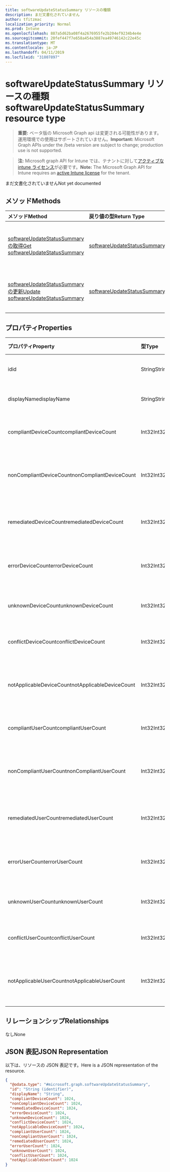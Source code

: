 ```yaml
---
title: softwareUpdateStatusSummary リソースの種類
description: まだ文書化されていません
author: tfitzmac
localization_priority: Normal
ms.prod: Intune
ms.openlocfilehash: 887a5d62ba08f4a2676955fe2b204ef9234b4e4e
ms.sourcegitcommit: 20fef447f7e658a454a3887ea49746142c22e45c
ms.translationtype: MT
ms.contentlocale: ja-JP
ms.lasthandoff: 04/11/2019
ms.locfileid: "31807897"
---
```

# <a name="softwareupdatestatussummary-resource-type"></a><span data-ttu-id="ea0e4-103">softwareUpdateStatusSummary リソースの種類</span><span class="sxs-lookup"><span data-stu-id="ea0e4-103">softwareUpdateStatusSummary resource type</span></span>

> <span data-ttu-id="ea0e4-104">**重要:** ベータ版の Microsoft Graph api は変更される可能性があります。運用環境での使用はサポートされていません。</span><span class="sxs-lookup"><span data-stu-id="ea0e4-104">**Important:** Microsoft Graph APIs under the /beta version are subject to change; production use is not supported.</span></span>

> <span data-ttu-id="ea0e4-105">**注:** Microsoft graph API for Intune では、テナントに対して[アクティブな intune ライセンス](https://go.microsoft.com/fwlink/?linkid=839381)が必要です。</span><span class="sxs-lookup"><span data-stu-id="ea0e4-105">**Note:** The Microsoft Graph API for Intune requires an [active Intune license](https://go.microsoft.com/fwlink/?linkid=839381) for the tenant.</span></span>

<span data-ttu-id="ea0e4-106">まだ文書化されていません</span><span class="sxs-lookup"><span data-stu-id="ea0e4-106">Not yet documented</span></span>

## <a name="methods"></a><span data-ttu-id="ea0e4-107">メソッド</span><span class="sxs-lookup"><span data-stu-id="ea0e4-107">Methods</span></span>
|<span data-ttu-id="ea0e4-108">メソッド</span><span class="sxs-lookup"><span data-stu-id="ea0e4-108">Method</span></span>|<span data-ttu-id="ea0e4-109">戻り値の型</span><span class="sxs-lookup"><span data-stu-id="ea0e4-109">Return Type</span></span>|<span data-ttu-id="ea0e4-110">説明</span><span class="sxs-lookup"><span data-stu-id="ea0e4-110">Description</span></span>|
|:---|:---|:---|
|[<span data-ttu-id="ea0e4-111">softwareUpdateStatusSummary の取得</span><span class="sxs-lookup"><span data-stu-id="ea0e4-111">Get softwareUpdateStatusSummary</span></span>](../api/intune-deviceconfig-softwareupdatestatussummary-get.md)|[<span data-ttu-id="ea0e4-112">softwareUpdateStatusSummary</span><span class="sxs-lookup"><span data-stu-id="ea0e4-112">softwareUpdateStatusSummary</span></span>](../resources/intune-deviceconfig-softwareupdatestatussummary.md)|<span data-ttu-id="ea0e4-113">[softwareUpdateStatusSummary](../resources/intune-deviceconfig-softwareupdatestatussummary.md) オブジェクトのプロパティとリレーションシップを読み取ります。</span><span class="sxs-lookup"><span data-stu-id="ea0e4-113">Read properties and relationships of the [softwareUpdateStatusSummary](../resources/intune-deviceconfig-softwareupdatestatussummary.md) object.</span></span>|
|[<span data-ttu-id="ea0e4-114">softwareUpdateStatusSummary の更新</span><span class="sxs-lookup"><span data-stu-id="ea0e4-114">Update softwareUpdateStatusSummary</span></span>](../api/intune-deviceconfig-softwareupdatestatussummary-update.md)|[<span data-ttu-id="ea0e4-115">softwareUpdateStatusSummary</span><span class="sxs-lookup"><span data-stu-id="ea0e4-115">softwareUpdateStatusSummary</span></span>](../resources/intune-deviceconfig-softwareupdatestatussummary.md)|<span data-ttu-id="ea0e4-116">[softwareUpdateStatusSummary](../resources/intune-deviceconfig-softwareupdatestatussummary.md) オブジェクトのプロパティを更新します。</span><span class="sxs-lookup"><span data-stu-id="ea0e4-116">Update the properties of a [softwareUpdateStatusSummary](../resources/intune-deviceconfig-softwareupdatestatussummary.md) object.</span></span>|

## <a name="properties"></a><span data-ttu-id="ea0e4-117">プロパティ</span><span class="sxs-lookup"><span data-stu-id="ea0e4-117">Properties</span></span>
|<span data-ttu-id="ea0e4-118">プロパティ</span><span class="sxs-lookup"><span data-stu-id="ea0e4-118">Property</span></span>|<span data-ttu-id="ea0e4-119">型</span><span class="sxs-lookup"><span data-stu-id="ea0e4-119">Type</span></span>|<span data-ttu-id="ea0e4-120">説明</span><span class="sxs-lookup"><span data-stu-id="ea0e4-120">Description</span></span>|
|:---|:---|:---|
|<span data-ttu-id="ea0e4-121">id</span><span class="sxs-lookup"><span data-stu-id="ea0e4-121">id</span></span>|<span data-ttu-id="ea0e4-122">String</span><span class="sxs-lookup"><span data-stu-id="ea0e4-122">String</span></span>|<span data-ttu-id="ea0e4-123">エンティティのキー。</span><span class="sxs-lookup"><span data-stu-id="ea0e4-123">Key of the entity.</span></span>|
|<span data-ttu-id="ea0e4-124">displayName</span><span class="sxs-lookup"><span data-stu-id="ea0e4-124">displayName</span></span>|<span data-ttu-id="ea0e4-125">String</span><span class="sxs-lookup"><span data-stu-id="ea0e4-125">String</span></span>|<span data-ttu-id="ea0e4-126">ポリシーの名前。</span><span class="sxs-lookup"><span data-stu-id="ea0e4-126">The name of the policy.</span></span>|
|<span data-ttu-id="ea0e4-127">compliantDeviceCount</span><span class="sxs-lookup"><span data-stu-id="ea0e4-127">compliantDeviceCount</span></span>|<span data-ttu-id="ea0e4-128">Int32</span><span class="sxs-lookup"><span data-stu-id="ea0e4-128">Int32</span></span>|<span data-ttu-id="ea0e4-129">準拠デバイスの数。</span><span class="sxs-lookup"><span data-stu-id="ea0e4-129">Number of compliant devices.</span></span>|
|<span data-ttu-id="ea0e4-130">nonCompliantDeviceCount</span><span class="sxs-lookup"><span data-stu-id="ea0e4-130">nonCompliantDeviceCount</span></span>|<span data-ttu-id="ea0e4-131">Int32</span><span class="sxs-lookup"><span data-stu-id="ea0e4-131">Int32</span></span>|<span data-ttu-id="ea0e4-132">準拠していないデバイスの数。</span><span class="sxs-lookup"><span data-stu-id="ea0e4-132">Number of non compliant devices.</span></span>|
|<span data-ttu-id="ea0e4-133">remediatedDeviceCount</span><span class="sxs-lookup"><span data-stu-id="ea0e4-133">remediatedDeviceCount</span></span>|<span data-ttu-id="ea0e4-134">Int32</span><span class="sxs-lookup"><span data-stu-id="ea0e4-134">Int32</span></span>|<span data-ttu-id="ea0e4-135">修復済みデバイスの数。</span><span class="sxs-lookup"><span data-stu-id="ea0e4-135">Number of remediated devices.</span></span>|
|<span data-ttu-id="ea0e4-136">errorDeviceCount</span><span class="sxs-lookup"><span data-stu-id="ea0e4-136">errorDeviceCount</span></span>|<span data-ttu-id="ea0e4-137">Int32</span><span class="sxs-lookup"><span data-stu-id="ea0e4-137">Int32</span></span>|<span data-ttu-id="ea0e4-138">エラーが発生したデバイスの数。</span><span class="sxs-lookup"><span data-stu-id="ea0e4-138">Number of devices had error.</span></span>|
|<span data-ttu-id="ea0e4-139">unknownDeviceCount</span><span class="sxs-lookup"><span data-stu-id="ea0e4-139">unknownDeviceCount</span></span>|<span data-ttu-id="ea0e4-140">Int32</span><span class="sxs-lookup"><span data-stu-id="ea0e4-140">Int32</span></span>|<span data-ttu-id="ea0e4-141">不明なデバイスの数。</span><span class="sxs-lookup"><span data-stu-id="ea0e4-141">Number of unknown devices.</span></span>|
|<span data-ttu-id="ea0e4-142">conflictDeviceCount</span><span class="sxs-lookup"><span data-stu-id="ea0e4-142">conflictDeviceCount</span></span>|<span data-ttu-id="ea0e4-143">Int32</span><span class="sxs-lookup"><span data-stu-id="ea0e4-143">Int32</span></span>|<span data-ttu-id="ea0e4-144">競合デバイスの数。</span><span class="sxs-lookup"><span data-stu-id="ea0e4-144">Number of conflict devices.</span></span>|
|<span data-ttu-id="ea0e4-145">notApplicableDeviceCount</span><span class="sxs-lookup"><span data-stu-id="ea0e4-145">notApplicableDeviceCount</span></span>|<span data-ttu-id="ea0e4-146">Int32</span><span class="sxs-lookup"><span data-stu-id="ea0e4-146">Int32</span></span>|<span data-ttu-id="ea0e4-147">該当しないデバイスの数。</span><span class="sxs-lookup"><span data-stu-id="ea0e4-147">Number of not applicable devices.</span></span>|
|<span data-ttu-id="ea0e4-148">compliantUserCount</span><span class="sxs-lookup"><span data-stu-id="ea0e4-148">compliantUserCount</span></span>|<span data-ttu-id="ea0e4-149">Int32</span><span class="sxs-lookup"><span data-stu-id="ea0e4-149">Int32</span></span>|<span data-ttu-id="ea0e4-150">準拠ユーザーの数。</span><span class="sxs-lookup"><span data-stu-id="ea0e4-150">Number of compliant users.</span></span>|
|<span data-ttu-id="ea0e4-151">nonCompliantUserCount</span><span class="sxs-lookup"><span data-stu-id="ea0e4-151">nonCompliantUserCount</span></span>|<span data-ttu-id="ea0e4-152">Int32</span><span class="sxs-lookup"><span data-stu-id="ea0e4-152">Int32</span></span>|<span data-ttu-id="ea0e4-153">準拠していないユーザーの数。</span><span class="sxs-lookup"><span data-stu-id="ea0e4-153">Number of non compliant users.</span></span>|
|<span data-ttu-id="ea0e4-154">remediatedUserCount</span><span class="sxs-lookup"><span data-stu-id="ea0e4-154">remediatedUserCount</span></span>|<span data-ttu-id="ea0e4-155">Int32</span><span class="sxs-lookup"><span data-stu-id="ea0e4-155">Int32</span></span>|<span data-ttu-id="ea0e4-156">修復済みユーザーの数。</span><span class="sxs-lookup"><span data-stu-id="ea0e4-156">Number of remediated users.</span></span>|
|<span data-ttu-id="ea0e4-157">errorUserCount</span><span class="sxs-lookup"><span data-stu-id="ea0e4-157">errorUserCount</span></span>|<span data-ttu-id="ea0e4-158">Int32</span><span class="sxs-lookup"><span data-stu-id="ea0e4-158">Int32</span></span>|<span data-ttu-id="ea0e4-159">エラーが発生したユーザーの数。</span><span class="sxs-lookup"><span data-stu-id="ea0e4-159">Number of users had error.</span></span>|
|<span data-ttu-id="ea0e4-160">unknownUserCount</span><span class="sxs-lookup"><span data-stu-id="ea0e4-160">unknownUserCount</span></span>|<span data-ttu-id="ea0e4-161">Int32</span><span class="sxs-lookup"><span data-stu-id="ea0e4-161">Int32</span></span>|<span data-ttu-id="ea0e4-162">不明なユーザーの数。</span><span class="sxs-lookup"><span data-stu-id="ea0e4-162">Number of unknown users.</span></span>|
|<span data-ttu-id="ea0e4-163">conflictUserCount</span><span class="sxs-lookup"><span data-stu-id="ea0e4-163">conflictUserCount</span></span>|<span data-ttu-id="ea0e4-164">Int32</span><span class="sxs-lookup"><span data-stu-id="ea0e4-164">Int32</span></span>|<span data-ttu-id="ea0e4-165">競合ユーザーの数。</span><span class="sxs-lookup"><span data-stu-id="ea0e4-165">Number of conflict users.</span></span>|
|<span data-ttu-id="ea0e4-166">notApplicableUserCount</span><span class="sxs-lookup"><span data-stu-id="ea0e4-166">notApplicableUserCount</span></span>|<span data-ttu-id="ea0e4-167">Int32</span><span class="sxs-lookup"><span data-stu-id="ea0e4-167">Int32</span></span>|<span data-ttu-id="ea0e4-168">該当しないユーザーの数。</span><span class="sxs-lookup"><span data-stu-id="ea0e4-168">Number of not applicable users.</span></span>|

## <a name="relationships"></a><span data-ttu-id="ea0e4-169">リレーションシップ</span><span class="sxs-lookup"><span data-stu-id="ea0e4-169">Relationships</span></span>
<span data-ttu-id="ea0e4-170">なし</span><span class="sxs-lookup"><span data-stu-id="ea0e4-170">None</span></span>

## <a name="json-representation"></a><span data-ttu-id="ea0e4-171">JSON 表記</span><span class="sxs-lookup"><span data-stu-id="ea0e4-171">JSON Representation</span></span>
<span data-ttu-id="ea0e4-172">以下は、リソースの JSON 表記です。</span><span class="sxs-lookup"><span data-stu-id="ea0e4-172">Here is a JSON representation of the resource.</span></span>
<!-- {
  "blockType": "resource",
  "keyProperty": "id",
  "@odata.type": "microsoft.graph.softwareUpdateStatusSummary"
}
-->
``` json
{
  "@odata.type": "#microsoft.graph.softwareUpdateStatusSummary",
  "id": "String (identifier)",
  "displayName": "String",
  "compliantDeviceCount": 1024,
  "nonCompliantDeviceCount": 1024,
  "remediatedDeviceCount": 1024,
  "errorDeviceCount": 1024,
  "unknownDeviceCount": 1024,
  "conflictDeviceCount": 1024,
  "notApplicableDeviceCount": 1024,
  "compliantUserCount": 1024,
  "nonCompliantUserCount": 1024,
  "remediatedUserCount": 1024,
  "errorUserCount": 1024,
  "unknownUserCount": 1024,
  "conflictUserCount": 1024,
  "notApplicableUserCount": 1024
}
```





